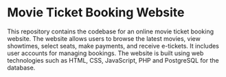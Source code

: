 # Movie Ticket Booking Website

This repository contains the codebase for an online movie ticket booking website. The website allows users to browse the latest movies, view showtimes, select seats, make payments, and receive e-tickets. It includes user accounts for managing bookings. The website is built using web technologies such as HTML, CSS, JavaScript, PHP and PostgreSQL for the database.
